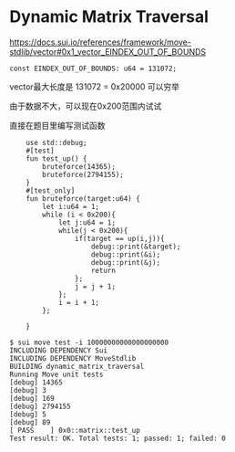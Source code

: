 # Dynamic Matrix Traversal

https://docs.sui.io/references/framework/move-stdlib/vector#0x1_vector_EINDEX_OUT_OF_BOUNDS
```
const EINDEX_OUT_OF_BOUNDS: u64 = 131072;
```
vector最大长度是 131072 = 0x20000
可以穷举

由于数据不大，可以现在0x200范围内试试   

直接在题目里编写测试函数

```
    use std::debug;
    #[test]
    fun test_up() {
        bruteforce(14365);
        bruteforce(2794155);
    }
    #[test_only]
    fun bruteforce(target:u64) {
        let i:u64 = 1;
        while (i < 0x200){
            let j:u64 = 1;
            while(j < 0x200){
                if(target == up(i,j)){
                    debug::print(&target);
                    debug::print(&i);
                    debug::print(&j);
                    return
                };
                j = j + 1;
            };
            i = i + 1;
        };

    }
```




```
$ sui move test -i 10000000000000000000
INCLUDING DEPENDENCY Sui
INCLUDING DEPENDENCY MoveStdlib
BUILDING dynamic_matrix_traversal
Running Move unit tests
[debug] 14365
[debug] 3
[debug] 169
[debug] 2794155
[debug] 5
[debug] 89
[ PASS    ] 0x0::matrix::test_up
Test result: OK. Total tests: 1; passed: 1; failed: 0
```
